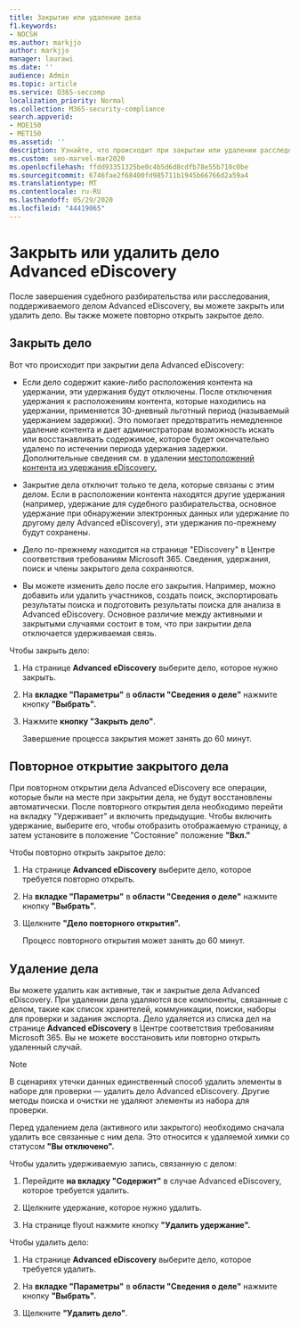 ```yaml
---
title: Закрытие или удаление дела
f1.keywords:
- NOCSH
ms.author: markjjo
author: markjjo
manager: laurawi
ms.date: ''
audience: Admin
ms.topic: article
ms.service: O365-seccomp
localization_priority: Normal
ms.collection: M365-security-compliance
search.appverid:
- MOE150
- MET150
ms.assetid: ''
description: Узнайте, что происходит при закрытии или удалении расследования или юридического дела, поддерживаемого делом Advanced eDiscovery.
ms.custom: seo-marvel-mar2020
ms.openlocfilehash: ffdd93351325be0c4b5d6d8cdfb78e55b710c0be
ms.sourcegitcommit: 6746fae2f68400fd985711b1945b66766d2a59a4
ms.translationtype: MT
ms.contentlocale: ru-RU
ms.lasthandoff: 05/29/2020
ms.locfileid: "44419065"
---
```

# <a name="close-or-delete-an-advanced-ediscovery-case"></a>Закрыть или удалить дело Advanced eDiscovery

После завершения судебного разбирательства или расследования, поддерживаемого делом Advanced eDiscovery, вы можете закрыть или удалить дело. Вы также можете повторно открыть закрытое дело.

## <a name="close-a-case"></a>Закрыть дело

Вот что происходит при закрытии дела Advanced eDiscovery:

- Если дело содержит какие-либо расположения контента на удержании, эти удержания будут отключены. После отключения удержания к расположениям контента, которые находились на удержании, применяется 30-дневный льготный период (называемый удержанием задержки). Это помогает предотвратить немедленное удаление контента и дает администраторам возможность искать или восстанавливать содержимое, которое будет окончательно удалено по истечении периода удержания задержки. Дополнительные сведения см. в удалении [местоположений контента из удержания eDiscovery.](create-ediscovery-holds.md#removing-content-locations-from-an-ediscovery-hold)

- Закрытие дела отключит только те дела, которые связаны с этим делом. Если в расположении контента находятся другие удержания (например, удержание для судебного разбирательства, основное удержание при обнаружении электронных данных или удержание по другому делу Advanced eDiscovery), эти удержания по-прежнему будут сохранены.

- Дело по-прежнему находится на странице "EDiscovery" в Центре соответствия требованиям Microsoft 365. Сведения, удержания, поиск и члены закрытого дела сохраняются.

- Вы можете изменить дело после его закрытия. Например, можно добавить или удалить участников, создать поиск, экспортировать результаты поиска и подготовить результаты поиска для анализа в Advanced eDiscovery. Основное различие между активными и закрытыми случаями состоит в том, что при закрытии дела отключается удерживаемая связь.

Чтобы закрыть дело:

1. На странице **Advanced eDiscovery** выберите дело, которое нужно закрыть.

2. На **вкладке "Параметры"** в **области "Сведения о деле"** нажмите кнопку **"Выбрать".**

3. Нажмите **кнопку "Закрыть дело"**.

   Завершение процесса закрытия может занять до 60 минут.

## <a name="reopen-a-closed-case"></a>Повторное открытие закрытого дела

При повторном открытии дела Advanced eDiscovery все операции, которые были на месте при закрытии дела, не будут восстановлены автоматически. После повторного открытия дела необходимо перейти на  вкладку "Удерживает" и включить предыдущие. Чтобы включить удержание, выберите его, чтобы отобразить отображаемую страницу, а затем установите в положение "Состояние" положение **"Вкл."** 

Чтобы повторно открыть закрытое дело:

1. На странице **Advanced eDiscovery** выберите дело, которое требуется повторно открыть.

2. На **вкладке "Параметры"** в **области "Сведения о деле"** нажмите кнопку **"Выбрать".**

3. Щелкните **"Дело повторного открытия".**

   Процесс повторного открытия может занять до 60 минут.

## <a name="delete-a-case"></a>Удаление дела

Вы можете удалить как активные, так и закрытые дела Advanced eDiscovery. При удалении дела удаляются все компоненты, связанные с делом, такие как список хранителей, коммуникации, поиски, наборы для проверки и задания экспорта. Дело удаляется из списка дел на странице **Advanced eDiscovery** в Центре соответствия требованиям Microsoft 365. Вы не можете восстановить или повторно открыть удаленный случай.

> [!NOTE]
> В сценариях утечки данных единственный способ удалить элементы в наборе для проверки — удалить дело Advanced eDiscovery. Другие методы поиска и очистки не удаляют элементы из набора для проверки.

Перед удалением дела (активного или закрытого) необходимо сначала  удалить все связанные с ним дела. Это относится к удаляемой химки со статусом **"Вы отключено".**

Чтобы удалить удерживаемую запись, связанную с делом:

1. Перейдите **на вкладку "Содержит"** в случае Advanced eDiscovery, которое требуется удалить.

2. Щелкните удержание, которое нужно удалить.

3. На странице flyout нажмите кнопку **"Удалить удержание".**

Чтобы удалить дело:

1. На странице **Advanced eDiscovery** выберите дело, которое требуется удалить.

2. На **вкладке "Параметры"** в **области "Сведения о деле"** нажмите кнопку **"Выбрать".**

3. Щелкните **"Удалить дело"**.
